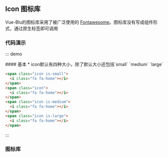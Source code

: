 ## Icon 图标库

Vue-Blu的图标库采用了被广泛使用的 [Fontawesome](http://fontawesome.io/)。图标库没有写成组件形式，通过原生标签即可调用

### 代码演示

::: demo
<summary>
  #### 基本
  * icon默认有四种大小，除了默认大小还包括`small` `medium` `large`
</summary>

```html
<span class="icon is-small">
  <i class="fa fa-home"></i>
</span>
<span class="icon">
  <i class="fa fa-home"></i>
</span>
<span class="icon is-medium">
  <i class="fa fa-home"></i>
</span>
<span class="icon is-large">
  <i class="fa fa-home"></i>
</span>
```
:::

### 图标库

<icons></icons>

<script>
export default{

}
</script>
